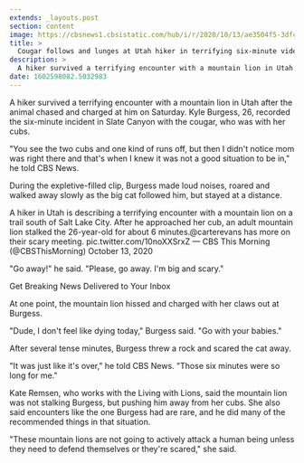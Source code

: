 ```yaml
--- 
extends: _layouts.post 
section: content 
image: https://cbsnews1.cbsistatic.com/hub/i/r/2020/10/13/ae3504f5-3dfc-4c4b-9464-1e531d19a8a0/thumbnail/1200x630/6ae74061f6cad01500b5c1952f26f7d3/screen-shot-2020-10-13-at-8-05-11-am.png 
title: > 
  Cougar follows and lunges at Utah hiker in terrifying six-minute video 
description: > 
  A hiker survived a terrifying encounter with a mountain lion in Utah after the animal chased and charged at him on Saturday.A hiker in Utah is describing a terrifying encounter with a mountain lion on a trail south of Salt Lake City.After he approached her cub, an adult mountain lion stalked the 26-year-old for about 6 minutes.Get Breaking News Delivered to Your InboxAt one point, the mountain lion hissed and charged with her claws out at Burgess."It was just like it's over," he told CBS News. 
date: 1602598082.5032983 
--- 
```

A hiker survived a terrifying encounter with a mountain lion in Utah after the animal chased and charged at him on Saturday. Kyle Burgess, 26, recorded the six-minute incident in Slate Canyon with the cougar, who was with her cubs.

"You see the two cubs and one kind of runs off, but then I didn't notice mom was right there and that's when I knew it was not a good situation to be in," he told CBS News.

During the expletive-filled clip, Burgess made loud noises, roared and walked away slowly as the big cat followed him, but stayed at a distance.

A hiker in Utah is describing a terrifying encounter with a mountain lion on a trail south of Salt Lake City. After he approached her cub, an adult mountain lion stalked the 26-year-old for about 6 minutes.@carterevans has more on their scary meeting. pic.twitter.com/10noXXSrxZ — CBS This Morning (@CBSThisMorning) October 13, 2020

"Go away!" he said. "Please, go away. I'm big and scary."

Get Breaking News Delivered to Your Inbox

At one point, the mountain lion hissed and charged with her claws out at Burgess.

"Dude, I don't feel like dying today," Burgess said. "Go with your babies."

After several tense minutes, Burgess threw a rock and scared the cat away.

"It was just like it's over," he told CBS News. "Those six minutes were so long for me."

Kate Remsen, who works with the Living with Lions, said the mountain lion was not stalking Burgess, but pushing him away from her cubs. She also said encounters like the one Burgess had are rare, and he did many of the recommended things in that situation.

"These mountain lions are not going to actively attack a human being unless they need to defend themselves or they're scared," she said.